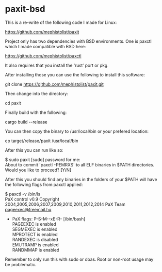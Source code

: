 # paxit-bsd
This is a re-write of the following code I made for Linux:

https://github.com/mephistolist/paxit

Project only has two dependencies with BSD environments. One is paxctl which I made compatible with BSD here:

https://github.com/mephistolist/paxctl

It also requires that you install the 'rust' port or pkg.

After installing those you can use the following to install this software:

git clone https://github.com/mephistolist/paxit.git

Then change into the directory:

cd paxit

Finally build with the following:

cargo build --release

You can then copy the binary to /usr/local/bin or your prefered location:

cp target/release/paxit /usr/local/bin

After this you can run like so:

$ sudo paxit
[sudo] password for me:<br>
About to commit 'paxctl -PEMRXS' to all ELF binaries in $PATH directories.<br>
Would you like to proceed? [Y/N] <br>

After this you should find any binaries in the folders of your $PATH will have the following flags from paxctl applied:

$ paxctl -v /bin/ls              
PaX control v0.9
Copyright 2004,2005,2006,2007,2009,2010,2011,2012,2014 PaX Team <pageexec@freemail.hu> <br>

- PaX flags: P-S-M--xE-R- [/bin/bash]<br>
	PAGEEXEC is enabled<br>
	SEGMEXEC is enabled<br>
	MPROTECT is enabled<br>
	RANDEXEC is disabled<br>
	EMUTRAMP is enabled<br>
	RANDMMAP is enabled<br>

Remember to only run this with sudo or doas. Root or non-root usage may be problematic.
